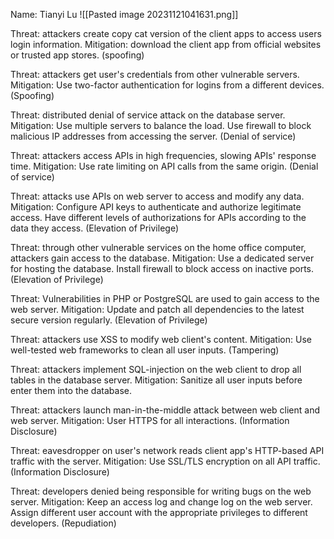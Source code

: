 Name: Tianyi Lu
![[Pasted image 20231121041631.png]]

Threat: attackers create copy cat version of the client apps to access users login information.
Mitigation: download the client app from official websites or trusted app stores. 
(spoofing)

Threat: attackers get user's credentials from other vulnerable servers.
Mitigation: Use two-factor authentication for logins from a different devices.
(Spoofing)

Threat: distributed denial of service attack on the database server.
Mitigation: Use multiple servers to balance the load. Use firewall to block malicious IP addresses from accessing the server.
(Denial of service)

Threat: attackers access APIs in high frequencies, slowing APIs' response time.
Mitigation: Use rate limiting on API calls from the same origin.
(Denial of service)

Threat: attacks use APIs on web server to access and modify any data.
Mitigation: Configure API keys to authenticate and authorize legitimate access. Have different levels of authorizations for APIs according to the data they access.
(Elevation of Privilege)

Threat: through other vulnerable services on the home office computer, attackers gain access to the database.
Mitigation: Use a dedicated server for hosting the database. Install firewall to block access on inactive ports.
(Elevation of Privilege)

Threat: Vulnerabilities in PHP or PostgreSQL are used to gain access to the web server.
Mitigation: Update and patch all dependencies to the latest secure version regularly.
(Elevation of Privilege)

Threat: attackers use XSS to modify web client's content.
Mitigation: Use well-tested web frameworks to clean all user inputs.
(Tampering)

Threat: attackers implement SQL-injection on the web client to drop all tables in the database server.
Mitigation: Sanitize all user inputs before enter them into the database.

Threat: attackers launch man-in-the-middle attack between web client and web server.
Mitigation: User HTTPS for all interactions.
(Information Disclosure)

Threat: eavesdropper on user's network reads client app's HTTP-based API traffic with the server.
Mitigation: Use SSL/TLS encryption on all API traffic.
(Information Disclosure)

Threat: developers denied being responsible for writing bugs on the web server.
Mitigation: Keep an access log and change log on the web server. Assign different user account with the appropriate privileges to different developers.
(Repudiation)

